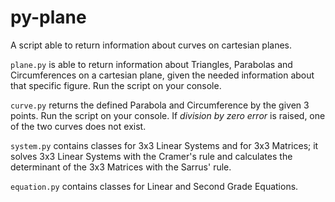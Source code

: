 # py-plane
A script able to return information about curves on cartesian planes.

`plane.py` is able to return information about Triangles, Parabolas and Circumferences on a cartesian plane, given the needed information about that specific figure. Run the script on your console.

`curve.py` returns the defined Parabola and Circumference by the given 3 points. Run the script on your console. If _division by zero error_ is raised, one of the two curves does not exist.

`system.py` contains classes for 3x3 Linear Systems and for 3x3 Matrices; it solves 3x3 Linear Systems with the Cramer's rule and calculates the determinant of the 3x3 Matrices with the Sarrus' rule.

`equation.py` contains classes for Linear and Second Grade Equations.
